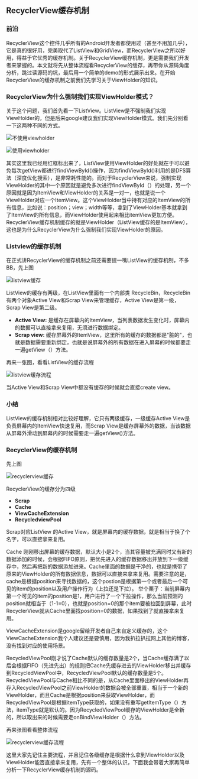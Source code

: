 ## RecyclerView缓存机制

### 前沿

RecyclerView这个控件几乎所有的Android开发者都使用过（甚至不用加几乎），它是真的很好用，完美取代了ListView和GridView，而RecyclerView之所以好用，得益于它优秀的缓存机制。关于RecyclerView缓存机制，更是需要我们开发者来掌握的。本文就将先从整体流程看RecyclerView的缓存，再带你从源码角度分析，跳过读源码的坑，最后用一个简单的demo的形式展示出来。在开始RecyclerView的缓存机制之前我们先学习关于ViewHolder的知识。

### RecyclerView为什么强制我们实现ViewHolder模式？

关于这个问题，我们首先看一下ListView。ListView是不强制我们实现ViewHolder的，但是后来google建议我们实现ViewHolder模式。我们先分别看一下这两种不同的方式。

![不使用viewholder](https://github.com/ZLOVE320483/DayDayUp/blob/main/pic/rv_cache1.jpg)

![使用viewholder](https://github.com/ZLOVE320483/DayDayUp/blob/main/pic/rv_cache2.jpg)

其实这里我已经用红框标出来了，ListView使用ViewHolder的好处就在于可以避免每次getView都进行findViewById()操作，因为findViewById()利用的是DFS算法（深度优化搜索），是非常耗性能的。而对于RecyclerView来说，强制实现ViewHolder的其中一个原因就是避免多次进行findViewById（）的处理，另一个原因就是因为ItemView和ViewHolder的关系是一对一，也就是说一个ViewHolder对应一个ItemView。这个ViewHolder当中持有对应的ItemView的所有信息，比如说：position；view；width等等，拿到了ViewHolder基本就拿到了ItemView的所有信息，而ViewHolder使用起来相比itemView更加方便。RecyclerView缓存机制缓存的就是ViewHolder（ListView缓存的是ItemView），这也是为什么RecyclerView为什么强制我们实现ViewHolder的原因。

### Listview的缓存机制

在正式讲RecyclerView的缓存机制之前还需要提一嘴ListView的缓存机制，不多BB，先上图

![listview缓存](https://github.com/ZLOVE320483/DayDayUp/blob/main/pic/rv_cache3.jpg)

ListView的缓存有两级，在ListView里面有一个内部类 RecycleBin，RecycleBin有两个对象Active View和Scrap View来管理缓存，Active View是第一级，Scrap View是第二级。

- **Active View:** 是缓存在屏幕内的ItemView，当列表数据发生变化时，屏幕内的数据可以直接拿来复用，无须进行数据绑定。
- **Scrap view:** 缓存屏幕外的ItemView，这里所有的缓存的数据都是"脏的"，也就是数据需要重新绑定，也就是说屏幕外的所有数据在进入屏幕的时候都要走一遍getView（）方法。

再来一张图，看看ListView的缓存流程

![listview缓存流程](https://github.com/ZLOVE320483/DayDayUp/blob/main/pic/rv_cache4.jpg)

当Active View和Scrap View中都没有缓存的时候就会直接create view。

### 小结

ListView的缓存机制相对比较好理解，它只有两级缓存，一级缓存Active View是负责屏幕内的ItemView快速复用，而Scrap View是缓存屏幕外的数据，当该数据从屏幕外滑动到屏幕内的时候需要走一遍getView()方法。

### RecyclerView的缓存机制

先上图

![recyclerview缓存](https://github.com/ZLOVE320483/DayDayUp/blob/main/pic/rv_cache5.jpg)

RecyclerView的缓存分为四级

- **Scrap**
- **Cache**
- **ViewCacheExtension**
- **RecycledviewPool**

Scrap对应ListView 的Active View，就是屏幕内的缓存数据，就是相当于换了个名字，可以直接拿来复用。

Cache 刚刚移出屏幕的缓存数据，默认大小是2个，当其容量被充满同时又有新的数据添加的时候，会根据FIFO原则，把优先进入的缓存数据移出并放到下一级缓存中，然后再把新的数据添加进来。Cache里面的数据是干净的，也就是携带了原来的ViewHolder的所有数据信息，数据可以直接来拿来复用。需要注意的是，cache是根据position来寻找数据的，这个postion是根据第一个或者最后一个可见的item的position以及用户操作行为（上拉还是下拉）。
举个栗子：当前屏幕内第一个可见的item的position是1，用户进行了一个下拉操作，那么当前预测的position就相当于（1-1=0），也就是position=0的那个item要被拉回到屏幕，此时RecyclerView就从Cache里面找position=0的数据，如果找到了就直接拿来复用。

ViewCacheExtension是google留给开发者自己来自定义缓存的，这个ViewCacheExtension我个人建议还是要慎用，因为我扒拉扒拉网上其他的博客，没有找到对应的使用场景。

RecycledViewPool刚才说了Cache默认的缓存数量是2个，当Cache缓存满了以后会根据FIFO（先进先出）的规则把Cache先缓存进去的ViewHolder移出并缓存到RecycledViewPool中，RecycledViewPool默认的缓存数量是5个。RecycledViewPool与Cache相比不同的是，从Cache里面移出的ViewHolder再存入RecycledViewPool之前ViewHolder的数据会被全部重置，相当于一个新的ViewHolder，而且Cache是根据position来获取ViewHolder，而RecycledViewPool是根据itemType获取的，如果没有重写getItemType（）方法，itemType就是默认的。因为RecycledViewPool缓存的ViewHolder是全新的，所以取出来的时候需要走onBindViewHolder（）方法。

再来张图看看整体流程

![recyclerview缓存流程](https://github.com/ZLOVE320483/DayDayUp/blob/main/pic/rv_cache6.jpg)

这里大家先记住主要流程，并且记住各级缓存是根据什么拿到ViewHolder以及ViewHolder能否直接拿来复用，先有一个整体的认识，下面我会带着大家再简单分析一下RecyclerView缓存机制的源码。